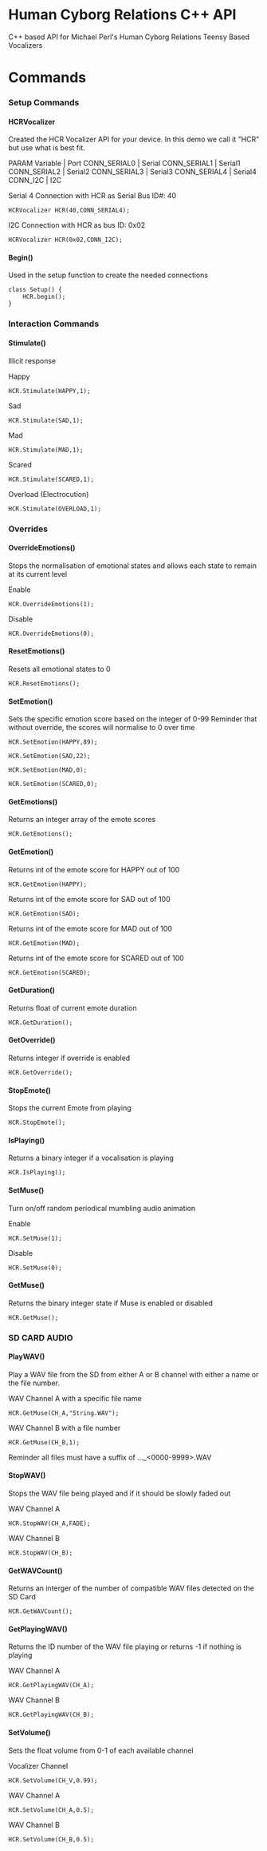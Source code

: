 # Human Cyborg Relations C++ API
C++ based API for Michael Perl's Human Cyborg Relations Teensy Based Vocalizers

# Commands

### Setup Commands

#### HCRVocalizer
Created the HCR Vocalizer API for your device. In this demo we call it "HCR" but use what is best fit.

PARAM Variable | Port
CONN_SERIAL0 | Serial
CONN_SERIAL1 | Serial1
CONN_SERIAL2 | Serial2
CONN_SERIAL3 | Serial3
CONN_SERIAL4 | Serial4
CONN_I2C | I2C

Serial 4 Connection with HCR as Serial Bus ID#: 40
```obj-c++
HCRVocalizer HCR(40,CONN_SERIAL4);
```

I2C Connection with HCR as bus ID: 0x02
```obj-c++
HCRVocalizer HCR(0x02,CONN_I2C);
```

#### Begin()
Used in the setup function to create the needed connections
```obj-c++
class Setup() {
    HCR.begin();
}
```

### Interaction Commands

#### Stimulate()
Illicit response

Happy
```obj-c++
HCR.Stimulate(HAPPY,1);
```

Sad
```obj-c++
HCR.Stimulate(SAD,1);
```

Mad
```obj-c++
HCR.Stimulate(MAD,1);
```

Scared
```obj-c++
HCR.Stimulate(SCARED,1);
```

Overload (Electrocution)
```obj-c++
HCR.Stimulate(OVERLOAD,1);
```

### Overrides

#### OverrideEmotions()
Stops the normalisation of emotional states and allows each state to remain at its current level

Enable
```obj-c++
HCR.OverrideEmotions(1);
```

Disable
```obj-c++
HCR.OverrideEmotions(0);
```

#### ResetEmotions()
Resets all emotional states to 0

```obj-c++
HCR.ResetEmotions();
```

#### SetEmotion()
Sets the specific emotion score based on the integer of 0-99
Reminder that without override, the scores will normalise to 0 over time

```obj-c++
HCR.SetEmotion(HAPPY,89);
```

```obj-c++
HCR.SetEmotion(SAD,22);
```

```obj-c++
HCR.SetEmotion(MAD,0);
```

```obj-c++
HCR.SetEmotion(SCARED,0);
```

#### GetEmotions()
Returns an integer array of the emote scores

```obj-c++
HCR.GetEmotions();
```

#### GetEmotion()
Returns int of the emote score for HAPPY out of 100

```obj-c++
HCR.GetEmotion(HAPPY);
```

Returns int of the emote score for SAD out of 100
```obj-c++
HCR.GetEmotion(SAD);
```

Returns int of the emote score for MAD out of 100
```obj-c++
HCR.GetEmotion(MAD);
```

Returns int of the emote score for SCARED out of 100
```obj-c++
HCR.GetEmotion(SCARED);
```

#### GetDuration()
Returns float of current emote duration

```obj-c++
HCR.GetDuration();
```

#### GetOverride()
Returns integer if override is enabled

```obj-c++
HCR.GetOverride();
```

#### StopEmote()
Stops the current Emote from playing

```obj-c++
HCR.StopEmote();
```

#### IsPlaying()
Returns a binary integer if a vocalisation is playing
```obj-c++
HCR.IsPlaying();
```

#### SetMuse()
Turn on/off random periodical mumbling audio animation

Enable
```obj-c++
HCR.SetMuse(1);
```

Disable
```obj-c++
HCR.SetMuse(0);
```

#### GetMuse()
Returns the binary integer state if Muse is enabled or disabled

```obj-c++
HCR.GetMuse();
```

### SD CARD AUDIO

#### PlayWAV()
Play a WAV file from the SD from either A or B channel with either a name or the file number.

WAV Channel A with a specific file name
```obj-c++
HCR.GetMuse(CH_A,"String.WAV");
```

WAV Channel B with a file number
```obj-c++
HCR.GetMuse(CH_B,1);
```

Reminder all files must have a suffix of ..._<0000-9999>.WAV

#### StopWAV()
Stops the WAV file being played and if it should be slowly faded out

WAV Channel A
```obj-c++
HCR.StopWAV(CH_A,FADE);
```

WAV Channel B
```obj-c++
HCR.StopWAV(CH_B);
```

#### GetWAVCount()
Returns an interger of the number of compatible WAV files detected on the SD Card

```obj-c++
HCR.GetWAVCount();
```

#### GetPlayingWAV()
Returns the ID number of the WAV file playing or returns -1 if nothing is playing

WAV Channel A
```obj-c++
HCR.GetPlayingWAV(CH_A);
```

WAV Channel B
```obj-c++
HCR.GetPlayingWAV(CH_B);
```

#### SetVolume()
Sets the float volume from 0-1 of each available channel

Vocalizer Channel
```obj-c++
HCR.SetVolume(CH_V,0.99);
```

WAV Channel A
```obj-c++
HCR.SetVolume(CH_A,0.5);
```

WAV Channel B
```obj-c++
HCR.SetVolume(CH_B,0.5);
```

